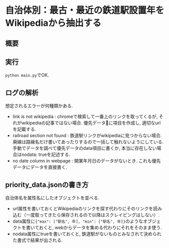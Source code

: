 # 自治体別：最古・最近の鉄道駅設置年をWikipediaから抽出する
## 概要


## 実行
`python main.py`でOK.

## ログの解析
想定されるエラーが何種類かある.
+ link is not wikipedia : chromeで検索して一番上のリンクを取ってくるが, それがwikipediaの記事ではない場合. 優先データに項目を作成し, 適切なurlを記載する.
+ railroad section not found : 鉄道駅リンクがwikipediaに見つからない場合. 廃線は路線名だけ書いてあったりするので一括して触れないようにしている. 手動でデータを調べて優先データのdata項目に書くか, 本当に存在しない場合はnodata: trueを記述する.
+ no date column in webpage : 開業年月日のデータがないとき. これも優先データにデータを直接書く.

## priority_data.jsonの書き方
自治体名を属性名にしたオブジェクトを並べる.
+ url属性を書いておくとWikipediaのリンクを探す代わりにそのリンクを読み込む（一度取ってきたら保存されるので以降はスクレイピングはしない）.
+ data属性に`{"max": ["駅名", 年], "min": ["駅名", 年]}`のようなオブジェクトを書いておくと, webからデータを集める代わりにそれをそのまま使う.
+ nodata属性にtrueを書いておくと, 鉄道駅がないものとみなされて決められた書式で結果が出される.
